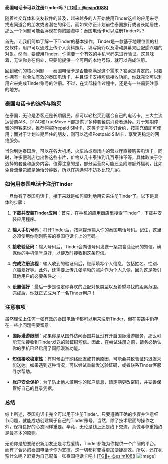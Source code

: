 **泰国电话卡可以注册Tinder吗？[[TG💪+ @esim1088](https://t.me/s/esim1088)]**

随着社交媒体和交友软件的普及，越来越多的人开始使用Tinder这样的应用来寻找志同道合的朋友或者潜在的伴侣。而如果你正计划前往泰国旅行或者长期居住，那么一个问题可能会浮现在你的脑海中：泰国电话卡可以注册Tinder吗？

首先，让我们简单了解一下Tinder的基本操作。Tinder是一款基于地理位置的社交软件，用户可以通过上传个人资料照片、填写简介以及滑动屏幕来匹配感兴趣的对象。然而，要使用Tinder，你需要一个有效的手机号码来进行验证。这意味着，无论你身在何处，只要能提供一个可用的本地号码，就可以完成注册。

回到我们的核心问题——泰国电话卡是否能够满足这个需求？答案是肯定的。只要你拥有一张合法有效的泰国电话卡，并且该卡支持短信接收功能，你就完全可以利用它来完成Tinder账号的注册。不过，在实际操作过程中，还是有一些需要注意的地方。

### 泰国电话卡的选择与购买

在泰国，无论是游客还是长期居民，都可以轻松买到适合自己的电话卡。三大主流运营商AIS、DTAC和TrueMove H都提供了多种套餐供消费者选择。对于短期停留的游客来说，推荐购买Prepaid SIM卡，这类卡无需签订合约，按需充值即可使用；而对于计划长期居住的朋友，则可以选择Postpaid SIM卡，享受更稳定的网络服务。

当你到达泰国后，可以在各大机场、火车站或商场内的营业厅直接购买电话卡。同时，许多便利店也出售这些卡片，价格从几十泰铢到几百泰铢不等，具体取决于你选择的套餐和服务内容。值得注意的是，部分运营商可能还会附赠额外福利，比如免费流量包或是通话分钟数，所以在挑选时不妨多比较几家。

### 如何用泰国电话卡注册Tinder

一旦你有了泰国电话卡，接下来就是如何顺利地用它来注册Tinder了。以下是具体的步骤：

1. **下载并安装Tinder应用**：首先，在手机的应用商店里搜索“Tinder”，下载并安装应用程序。
   
2. **输入手机号码**：打开Tinder后，按照提示输入你的泰国电话号码。记住，这里必须使用你刚刚购买的泰国电话卡上的号码。

3. **接收验证码**：输入号码后，Tinder会向该号码发送一条包含验证码的短信。确保你的手机信号良好，以便及时接收到这条短信。

4. **完成注册流程**：输入收到的验证码后，继续填写个人信息，包括姓名、性别、兴趣爱好等。此外，还需要上传几张清晰的照片作为个人头像，因为这是吸引其他用户的必要条件之一。

5. **设置偏好**：最后一步是设定你喜欢的匹配对象类型以及希望寻找的距离范围。完成后，你就正式成为了一名Tinder用户！

### 注意事项

虽然理论上任何一张有效的泰国电话卡都可以用来注册Tinder，但在实践中仍存在一些小问题需要留意：

- **国际漫游限制**：如果你是从国外访问泰国并且没有开启国际漫游服务，那么可能无法接收到Tinder发送的验证码短信。因此，在尝试注册之前，请务必确认你的手机已经启用了国际漫游功能。
  
- **短信接收稳定性**：有时候由于网络延迟或其他原因，可能会导致验证码迟迟未能送达。如果遇到这种情况，可以尝试重新发送验证码，或者联系Tinder客服寻求帮助。

- **账户安全保护**：为了防止他人滥用你的账户信息，请定期更改密码，并妥善保管好自己的登录凭据。

### 总结

综上所述，泰国电话卡完全可以用于注册Tinder。只要遵循正确的步骤并注意细节问题，就能成功创建属于自己的Tinder账号。当然，除了技术层面的操作之外，保持良好的心态同样重要。毕竟，无论是线上还是线下交流，真诚与尊重始终是最基本的原则。

无论你是想要结识新朋友还是寻找爱情，Tinder都能为你提供一个广阔的平台。而有了合适的泰国电话卡作为支撑，这一切都将变得更加便捷高效。所以，还在犹豫什么呢？赶紧为自己配备一张泰国电话卡吧！[[TG💪+ @esim1088](https://t.me/s/esim1088) ![Image](https://i.postimg.cc/4NQfJmqS/Snipaste-2025-05-13-00-14-12.png)]